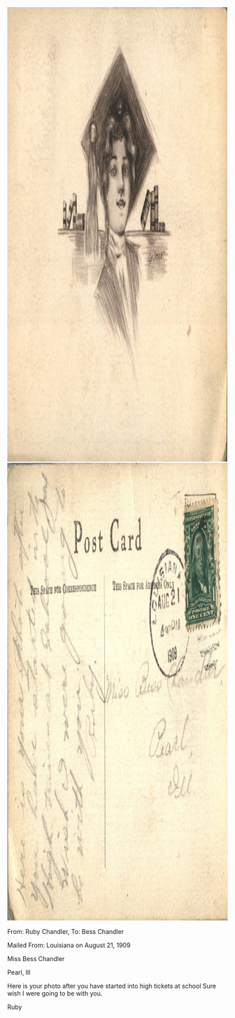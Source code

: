<html><body><img class="alignnone size-full wp-image-2283" src="/wp-content/uploads/2015/01/postcard-2014-20150107_18100338_0254.jpg" alt="postcard-2014-20150107_18100338_0254" width="1548" height="1037"> <img class="alignnone size-full wp-image-2284" src="/wp-content/uploads/2015/01/postcard-2014-20150107_18095541_0253.jpg" alt="postcard-2014-20150107_18095541_0253" width="1509" height="1044">



From: Ruby Chandler, To: Bess Chandler

Mailed From: Louisiana on August 21, 1909



Miss Bess Chandler

Pearl, Ill



Here is your photo after you have started into high tickets at school Sure wish I were going to be with you.

Ruby</body></html>